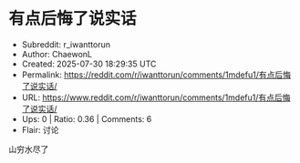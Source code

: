 # 有点后悔了说实话

- Subreddit: r_iwanttorun
- Author: ChaewonL
- Created: 2025-07-30 18:29:35 UTC
- Permalink: https://reddit.com/r/iwanttorun/comments/1mdefu1/有点后悔了说实话/
- URL: https://www.reddit.com/r/iwanttorun/comments/1mdefu1/有点后悔了说实话/
- Ups: 0 | Ratio: 0.36 | Comments: 6
- Flair: 讨论


山穷水尽了

